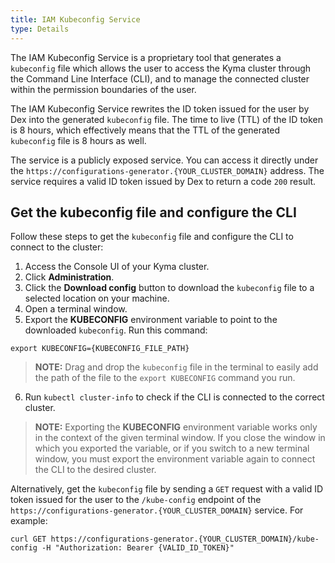 ```yaml
---
title: IAM Kubeconfig Service
type: Details
---
```


The IAM Kubeconfig Service is a proprietary tool that generates a `kubeconfig` file which allows the user to access the Kyma cluster through the Command Line Interface (CLI), and to manage the connected cluster within the permission boundaries of the user.

The IAM Kubeconfig Service rewrites the ID token issued for the user by Dex into the generated `kubeconfig` file. The time to live (TTL) of the ID token is 8 hours, which effectively means that the TTL of the generated `kubeconfig` file is 8 hours as well.

The service is a publicly exposed service. You can access it directly under the `https://configurations-generator.{YOUR_CLUSTER_DOMAIN}` address. The service requires a valid ID token issued by Dex to return a code `200` result.

## Get the kubeconfig file and configure the CLI

Follow these steps to get the `kubeconfig` file and configure the CLI to connect to the cluster:

1. Access the Console UI of your Kyma cluster.
2. Click **Administration**.
3. Click the **Download config** button to download the `kubeconfig` file to a selected location on your machine.
4. Open a terminal window.
5. Export the **KUBECONFIG** environment variable to point to the downloaded `kubeconfig`. Run this command:
  ```
  export KUBECONFIG={KUBECONFIG_FILE_PATH}
  ```
  >**NOTE:** Drag and drop the `kubeconfig` file in the terminal to easily add the path of the file to the `export KUBECONFIG` command you run.

6. Run `kubectl cluster-info` to check if the CLI is connected to the correct cluster.

>**NOTE:** Exporting the **KUBECONFIG** environment variable works only in the context of the given terminal window. If you close the window in which you exported the variable, or if you switch to a new terminal window, you must export the environment variable again to connect the CLI to the desired cluster.

Alternatively, get the `kubeconfig` file by sending a `GET` request with a valid ID token issued for the user to the `/kube-config` endpoint of the `https://configurations-generator.{YOUR_CLUSTER_DOMAIN}` service. For example:
```
curl GET https://configurations-generator.{YOUR_CLUSTER_DOMAIN}/kube-config -H "Authorization: Bearer {VALID_ID_TOKEN}"
```
